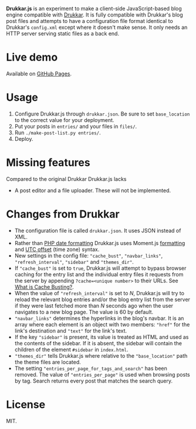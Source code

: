 **Drukkar.js** is an experiment to make a client-side JavaScript-based blog engine compatible with [Drukkar](http://drukkar.sourceforge.net/). It is fully compatible with Drukkar's blog post files and attempts to have a configuration file format identical to Drukkar's `config.xml` except where it doesn't make sense. It only needs an HTTP server serving static files as a back end.

Live demo
=========

Available on [GitHub Pages](https://dbohdan.github.io/drukkar.js/).

Usage
=====

1. Configure Drukkar.js through `drukkar.json`. Be sure to set `base_location` to the correct value for your deployment.
2. Put your posts in `entries/` and your files in `files/`.
3. Run `./make-post-list.py entries/`.
4. Deploy.

Missing features
================

Compared to the original Drukkar Drukkar.js lacks

* A post editor and a file uploader. These will not be implemented.

Changes from Drukkar
====================

* The configuration file is called `drukkar.json`. It uses JSON instead of XML.
* Rather than [PHP date formatting](http://php.net/manual/en/function.date.php) Drukkar.js uses Moment.js [formatting](http://momentjs.com/docs/#/displaying/format/) and [UTC offset](http://momentjs.com/docs/#/manipulating/utc-offset/) (time zone) syntax.
* New settings in the config file: `"cache_bust"`, `"navbar_links"`, `"refresh_interval"`, `"sidebar"` and `"themes_dir"`.
 * If `"cache_bust"` is set to `true`, Drukkar.js will attempt to bypass browser caching for the entry list and the individual entry files it requests from the server by appending `?cache=<unique number>` to their URLs. See [What is Cache Busting?](https://www.keycdn.com/support/what-is-cache-busting/).
 * When the value of `"refresh_interval"` is set to *N*, Drukkar.js will try to reload the relevant blog entries and/or the blog entry list from the server if they were last fetched more than *N* seconds ago when the user navigates to a new blog page. The value is 60 by default.
 * `"navbar_links"` determines the hyperlinks in the blog's navbar. It is an array where each element is an object with two members: `"href"` for the link's destination and `"text"` for the link's text.
 * If the key `"sidebar"` is present, its value is treated as HTML and used as the contents of the sidebar. If it is absent, the sidebar will contain the children of the element `#sidebar` in `index.html`.
 * `"themes_dir"` tells Drukkar.js where relative to the `"base_location"` path the theme files are located.
* The setting `"entries_per_page_for_tags_and_search"` has been removed. The value of `"entries_per_page"` is used when browsing posts by tag. Search returns every post that matches the search query.

License
=======

MIT.
